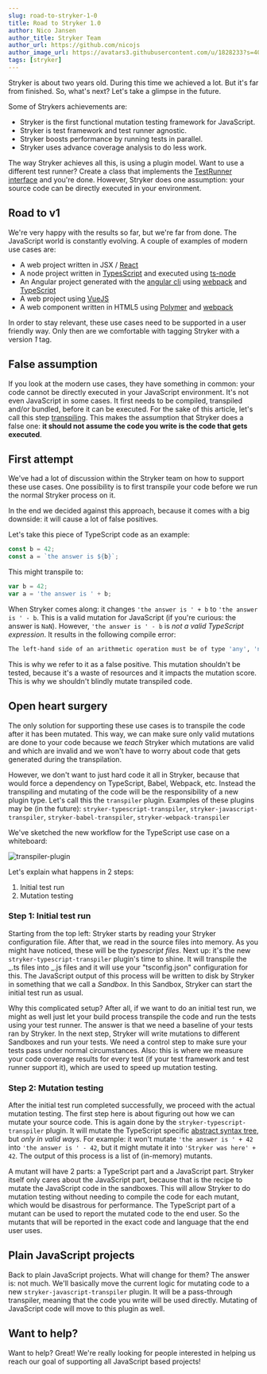 ```yaml
---
slug: road-to-stryker-1-0
title: Road to Stryker 1.0
author: Nico Jansen
author_title: Stryker Team
author_url: https://github.com/nicojs
author_image_url: https://avatars3.githubusercontent.com/u/1828233?s=400&u=fec18ad3776aaafec54c49bbd7173a841ae7ea59&v=4
tags: [stryker]
---
```


Stryker is about two years old. During this time we achieved a lot. But it's far from finished. So, what's next? Let's take a glimpse in the future.

<!--truncate-->

Some of Strykers achievements are:

- Stryker is the first functional mutation testing framework for JavaScript.
- Stryker is test framework and test runner agnostic.
- Stryker boosts performance by running tests in parallel.
- Stryker uses advance coverage analysis to do less work.

The way Stryker achieves all this, is using a plugin model. Want to use a different test runner?
Create a class that implements the [TestRunner interface](https://github.com/stryker-mutator/stryker/blob/master/packages/stryker-api/src/test_runner/TestRunner.ts) and you're done.
However, Stryker does one assumption: your source code can be directly executed in your environment.

## Road to v1

We're very happy with the results so far, but we're far from done. The JavaScript world is constantly evolving.
A couple of examples of modern use cases are:

- A web project written in JSX / [React](https://facebook.github.io/react/)
- A node project written in [TypesScript](https://www.typescriptlang.org/) and executed using [ts-node](https://www.npmjs.com/package/ts-node)
- An Angular project generated with the [angular cli](https://www.npmjs.com/package/@angular/cli) using [webpack](https://webpack.js.org/) and [TypeScript](https://www.typescriptlang.org/)
- A web project using [VueJS](https://vuejs.org/)
- A web component written in HTML5 using [Polymer](https://www.polymer-project.org) and [webpack](https://webpack.js.org/)

In order to stay relevant, these use cases need to be supported in a user friendly way.
Only then are we comfortable with tagging Stryker with a version _1_ tag.

## False assumption

If you look at the modern use cases, they have something in common:
your code cannot be directly executed in your JavaScript environment. It's not even JavaScript in some cases.
It first needs to be compiled, transpiled and/or bundled, before it can be executed.
For the sake of this article, let's call this step [transpiling](https://en.wikipedia.org/wiki/Source-to-source_compiler).
This makes the assumption that Stryker does a false one: **it should not assume the code you write is the code that gets executed**.

## First attempt

We've had a lot of discussion within the Stryker team on how to support these use cases.
One possibility is to first transpile your code before we run the normal Stryker process on it.

In the end we decided against this approach, because it comes with a big downside: it will cause a lot of false positives.

Let's take this piece of TypeScript code as an example:

```typescript
const b = 42;
const a = `the answer is ${b}`;
```

This might transpile to:

```javascript
var b = 42;
var a = 'the answer is ' + b;
```

When Stryker comes along: it changes `'the answer is ' + b` to `'the answer is ' - b`.
This is a valid mutation for JavaScript (if you're curious: the answer is `NaN`).
However, `'the answer is ' - b` is _not a valid TypeScript expression_. It results in the following compile error:

```bash
The left-hand side of an arithmetic operation must be of type 'any', 'number' or an enum type.
```

This is why we refer to it as a false positive. This mutation shouldn't be tested, because it's a waste of resources and it impacts the mutation score. This is why we shouldn't blindly mutate transpiled code.

## Open heart surgery

The only solution for supporting these use cases is to transpile the code after it has been mutated. This way, we can make sure only valid mutations are done to your code because
we _teach_ Stryker which mutations are valid and which are invalid and we won't have to worry about code that gets generated during the transpilation.

However, we don't want to just hard code it all in Stryker, because that would force a dependency on TypeScript, Babel, Webpack, etc.
Instead the transpiling and mutating of the code will be the responsibility of a new plugin type.
Let's call this the `transpiler` plugin. Examples of these plugins may be (in the future): `stryker-typescript-transpiler`, `stryker-javascript-transpiler`, `stryker-babel-transpiler`, `stryker-webpack-transpiler`

We've sketched the new workflow for the TypeScript use case on a whiteboard:

![transpiler-plugin](/images/blogs/transpiler-plugin.jpg)

Let's explain what happens in 2 steps:

1. Initial test run
2. Mutation testing

### Step 1: Initial test run

Starting from the top left: Stryker starts by reading your Stryker configuration file.
After that, we read in the source files into memory. As you might have noticed, these will be the _typescript files_.
Next up: it's the new `stryker-typescript-transpiler` plugin's time to shine. It will transpile the _.ts files into _.js files
and it will use your "tsconfig.json" configuration for this. The JavaScript output of this process will
be written to disk by Stryker in something that we call a _Sandbox_. In this Sandbox, Stryker can
start the initial test run as usual.

Why this complicated setup? After all, if we want to do an initial test run, we might as well just let your build process transpile the code
and run the tests using your test runner. The answer is that we need a baseline of your tests ran by Stryker.
In the next step, Stryker will write mutations to different Sandboxes and run your tests.
We need a control step to make sure your tests pass under normal circumstances. Also: this is where
we measure your code coverage results for every test (if your test framework and test runner support it), which
are used to speed up mutation testing.

### Step 2: Mutation testing

After the initial test run completed successfully, we proceed with the actual mutation testing. The first step here
is about figuring out how we can mutate your source code. This is again done by the `stryker-typescript-transpiler` plugin.
It will mutate the TypeScript specific [abstract syntax tree](https://en.wikipedia.org/wiki/Abstract_syntax_tree), but _only
in valid ways_. For example: it won't mutate `'the answer is ' + 42` into `'the answer is ' - 42`, but it might
mutate it into `'Stryker was here' + 42`. The output of this process is a list of (in-memory) mutants.

A mutant will have 2 parts: a TypeScript part and a JavaScript part. Stryker itself only cares about the
JavaScript part, because that is the recipe to mutate the JavaScript code in the sandboxes.
This will allow Stryker to do mutation testing without needing to compile the code for each mutant, which would be disastrous for performance.
The TypeScript part of a mutant can be used to report the mutated code to the end user. So the mutants that will be reported
in the exact code and language that the end user uses.

## Plain JavaScript projects

Back to plain JavaScript projects. What will change for them? The answer is: not much.
We'll basically move the current logic for mutating code to a new `stryker-javascript-transpiler` plugin.
It will be a pass-through transpiler, meaning that the code you write will be used directly.
Mutating of JavaScript code will move to this plugin as well.

## Want to help?

Want to help? Great! We're really looking for people interested in helping us reach our goal of supporting all JavaScript based projects!
